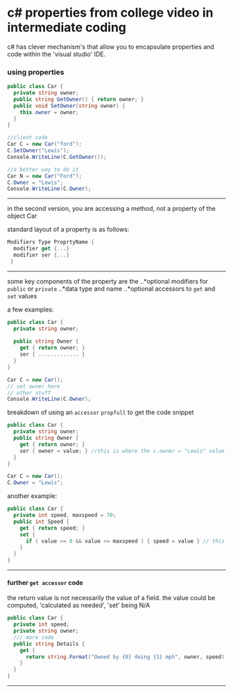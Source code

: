 # c# properties from college video in intermediate coding

c# has clever mechanism's that allow you to encapsulate properties and code within the 'visual studio' IDE.

### using properties

```c#
public class Car {
  private string owner;
  public string GetOwner() { return owner; }
  public void SetOwner(string owner) {
    this.owner = owner;
  }
}

//client code
Car C = new Car("ford");
C.SetOwner("Lewis");
Console.WriteLine(C.GetOwner());

//a better way to do it
Car N = new Car("Ford");
C.Owner = "Lewis";
Console.WriteLine(C.Owner);
```
---

in the second version, you are accessing a method, not a property of the object Car

standard layout of a property is as follows:
```C#
Modifiers Type ProprtyName {
  modifier get {...}
  modifier ser {...}
 }
 ```
---

some key components of the property are the
..*optional modifiers for `public` or `private` ..*data type and name ..*optional accessors to `get` and `set` values

a few examples:

```C#
public class Car {
  private string owner;
  
  public string Owner {
    get { return owner; }
    ser { ............. }
  }
}

Car C = new Car();
// set owner here
// other stuff
Console.WriteLine(C.Owner);
```

breakdown of using an `accessor`
`propfull` to get the code snippet
```c#
public class Car {
  private string owner;
  public string Owner {
    get { return owner; }
    ser { owner = value; } //this is where the c.owner = "Lewis" value is stored
  }
}

Car C = new Car();
C.Owner = "Lewis";
```

another example:

```c#
public class Car {
  private int speed, maxspeed = 70;
  public int Speed {
    get { return speed; }
    set {
      if ( value >= 0 && value <= maxspeed ) { speed = value } // this code creates a safety buffer for the highsped values for cars
    }
  }
}
```
---

#### further `get accessor` code

the return value is not necessarily the value of a field. the value could be computed, 'calculated as needed', 'set' being N/A
```c#
public class Car {
  private int speed;
  private string owner;
  /// more code
  public string Details {
    get {
      return string.Format("Owned by {0} doing {1} mph", owner, speed);
    }
  }
}
```
---
  